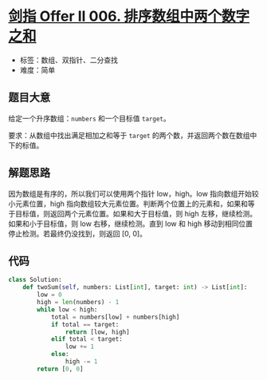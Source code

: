 # [剑指 Offer II 006. 排序数组中两个数字之和](https://leetcode.cn/problems/kLl5u1/)

- 标签：数组、双指针、二分查找
- 难度：简单

## 题目大意

给定一个升序数组：`numbers` 和一个目标值 `target`。

要求：从数组中找出满足相加之和等于 `target` 的两个数，并返回两个数在数组中下的标值。

## 解题思路

因为数组是有序的，所以我们可以使用两个指针 low，high。low 指向数组开始较小元素位置，high 指向数组较大元素位置。判断两个位置上的元素和，如果和等于目标值，则返回两个元素位置。如果和大于目标值，则 high 左移，继续检测。如果和小于目标值，则 low 右移，继续检测。直到 low 和 high 移动到相同位置停止检测。若最终仍没找到，则返回 [0, 0]。

## 代码

```Python
class Solution:
    def twoSum(self, numbers: List[int], target: int) -> List[int]:
        low = 0
        high = len(numbers) - 1
        while low < high:
            total = numbers[low] + numbers[high]
            if total == target:
                return [low, high]
            elif total < target:
                low += 1
            else:
                high -= 1
        return [0, 0]
```

